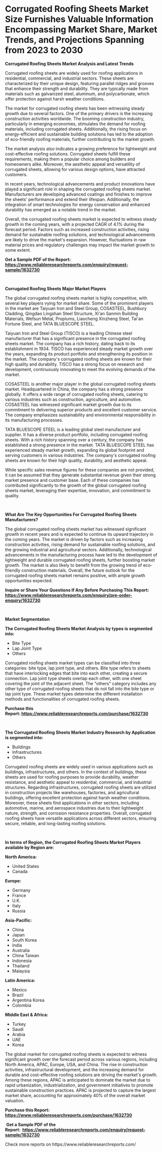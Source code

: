<p><h1>Corrugated Roofing Sheets Market Size Furnishes Valuable Information Encompassing Market Share, Market Trends, and Projections Spanning from 2023 to 2030</h1></p><p><strong>Corrugated Roofing Sheets Market Analysis and Latest Trends</strong></p>
<p><p>Corrugated roofing sheets are widely used for roofing applications in residential, commercial, and industrial sectors. These sheets are characterized by their unique design, featuring parallel ridges and grooves that enhance their strength and durability. They are typically made from materials such as galvanized steel, aluminum, and polycarbonate, which offer protection against harsh weather conditions.</p><p>The market for corrugated roofing sheets has been witnessing steady growth due to several factors. One of the primary drivers is the increasing construction activities worldwide. The booming construction industry, particularly in emerging economies, stimulates the demand for roofing materials, including corrugated sheets. Additionally, the rising focus on energy-efficient and sustainable building solutions has led to the adoption of eco-friendly roofing materials, further contributing to the market growth.</p><p>The market analysis also indicates a growing preference for lightweight and cost-effective roofing solutions. Corrugated sheets fulfill these requirements, making them a popular choice among builders and homeowners alike. Moreover, the aesthetic appeal and versatility of corrugated sheets, allowing for various design options, have attracted customers.</p><p>In recent years, technological advancements and product innovations have played a significant role in shaping the corrugated roofing sheets market. Manufacturers are developing advanced coatings and finishes to improve the sheets' performance and extend their lifespan. Additionally, the integration of smart technologies for energy conservation and enhanced durability has emerged as a notable trend in the market.</p><p>Overall, the corrugated roofing sheets market is expected to witness steady growth in the coming years, with a projected CAGR of 4.1% during the forecast period. Factors such as increased construction activities, rising demand for sustainable roofing solutions, and technological advancements are likely to drive the market's expansion. However, fluctuations in raw material prices and regulatory challenges may impact the market growth to some extent.</p></p>
<p><strong>Get a Sample PDF of the Report:&nbsp; <a href="https://www.reliableresearchreports.com/enquiry/request-sample/1632730">https://www.reliableresearchreports.com/enquiry/request-sample/1632730</a></strong></p>
<p>&nbsp;</p>
<p><strong>Corrugated Roofing Sheets Major Market Players</strong></p>
<p><p>The global corrugated roofing sheets market is highly competitive, with several key players vying for market share. Some of the prominent players in the market are Taiyuan Iron and Steel Group, COSASTEEL, Bushbury Cladding, Qingdao Lingshan Steel Structure, Xi'an Sanmin Building Materials, Wefsun Metal, Proplums, Liaocheng Xinzheng Steel, Tai'an Fortune Steel, and TATA BLUESCOPE STEEL.</p><p>Taiyuan Iron and Steel Group (TISCO) is a leading Chinese steel manufacturer that has a significant presence in the corrugated roofing sheets market. The company has a rich history, dating back to its establishment in 1934. TISCO has experienced steady market growth over the years, expanding its product portfolio and strengthening its position in the market. The company's corrugated roofing sheets are known for their high quality and durability. TISCO has a strong focus on research and development, continuously innovating to meet the evolving demands of the market.</p><p>COSASTEEL is another major player in the global corrugated roofing sheets market. Headquartered in China, the company has a strong presence globally. It offers a wide range of corrugated roofing sheets, catering to various industries such as construction, agriculture, and automotive. COSASTEEL has witnessed significant market growth due to its commitment to delivering superior products and excellent customer service. The company emphasizes sustainability and environmental responsibility in its manufacturing processes.</p><p>TATA BLUESCOPE STEEL is a leading global steel manufacturer and supplier. It has a diverse product portfolio, including corrugated roofing sheets. With a rich history spanning over a century, the company has established a strong presence in the market. TATA BLUESCOPE STEEL has experienced steady market growth, expanding its global footprint and serving customers in various industries. The company's corrugated roofing sheets are known for their high quality, durability, and aesthetic appeal.</p><p>While specific sales revenue figures for these companies are not provided, it can be assumed that they generate substantial revenue given their strong market presence and customer base. Each of these companies has contributed significantly to the growth of the global corrugated roofing sheets market, leveraging their expertise, innovation, and commitment to quality.</p></p>
<p>&nbsp;</p>
<p><strong>What Are The Key Opportunities For Corrugated Roofing Sheets Manufacturers?</strong></p>
<p><p>The global corrugated roofing sheets market has witnessed significant growth in recent years and is expected to continue its upward trajectory in the coming years. The market is driven by factors such as increasing construction activities, rising demand for sustainable roofing solutions, and the growing industrial and agricultural sectors. Additionally, technological advancements in the manufacturing process have led to the development of lightweight and durable corrugated roofing sheets, further boosting market growth. The market is also likely to benefit from the growing trend of eco-friendly construction materials. Overall, the future outlook for the corrugated roofing sheets market remains positive, with ample growth opportunities expected.</p></p>
<p><strong>Inquire or Share Your Questions If Any Before Purchasing This Report: <a href="https://www.reliableresearchreports.com/enquiry/pre-order-enquiry/1632730">https://www.reliableresearchreports.com/enquiry/pre-order-enquiry/1632730</a></strong></p>
<p>&nbsp;</p>
<p><strong>Market Segmentation</strong></p>
<p><strong>The Corrugated Roofing Sheets Market Analysis by types is segmented into:</strong></p>
<p><ul><li>Bite Type</li><li>Lap Joint Type</li><li>Others</li></ul></p>
<p><p>Corrugated roofing sheets market types can be classified into three categories: bite type, lap joint type, and others. Bite type refers to sheets that have interlocking edges that bite into each other, creating a secure connection. Lap joint type sheets overlap each other, with one sheet covering the joint of the adjacent sheet. The "others" category includes any other type of corrugated roofing sheets that do not fall into the bite type or lap joint type. These market types determine the different installation methods and functionalities of corrugated roofing sheets.</p></p>
<p><strong>Purchase this Report:&nbsp;<a href="https://www.reliableresearchreports.com/purchase/1632730">https://www.reliableresearchreports.com/purchase/1632730</a></strong></p>
<p>&nbsp;</p>
<p><strong>The Corrugated Roofing Sheets Market Industry Research by Application is segmented into:</strong></p>
<p><ul><li>Buildings</li><li>Infrastructures</li><li>Others</li></ul></p>
<p><p>Corrugated roofing sheets are widely used in various applications such as buildings, infrastructures, and others. In the context of buildings, these sheets are used for roofing purposes to provide durability, weather resistance, and aesthetic appeal to residential, commercial, and industrial structures. Regarding infrastructures, corrugated roofing sheets are utilized in construction projects like warehouses, factories, and agricultural buildings, offering excellent protection against harsh weather conditions. Moreover, these sheets find applications in other sectors, including automotive, marine, and aerospace industries due to their lightweight nature, strength, and corrosion resistance properties. Overall, corrugated roofing sheets have versatile applications across different sectors, ensuring secure, reliable, and long-lasting roofing solutions.</p></p>
<p>&nbsp;</p>
<p><strong>In terms of Region, the Corrugated Roofing Sheets Market Players available by Region are:</strong></p>
<p>
    <p> <strong> North America: </strong>
        <ul>
            <li>United States</li>
            <li>Canada</li>
        </ul>
        </p> 
    <p> <strong> Europe: </strong>
        <ul>
            <li>Germany</li>
            <li>France</li>
            <li>U.K.</li>
            <li>Italy</li>
            <li>Russia</li>
        </ul>
        </p> 
    <p> <strong> Asia-Pacific: </strong>
        <ul>
            <li>China</li>
            <li>Japan</li>
            <li>South Korea</li>
            <li>India</li>
            <li>Australia</li>
            <li>China Taiwan</li>
            <li>Indonesia</li>
            <li>Thailand</li>
            <li>Malaysia</li>
        </ul>
        </p> 
    <p> <strong> Latin America: </strong>
        <ul>
            <li>Mexico</li>
            <li>Brazil</li>
            <li>Argentina Korea</li>
            <li>Colombia</li>
        </ul>
        </p> 
    <p> <strong> Middle East & Africa: </strong>
        <ul>
            <li>Turkey</li>
            <li>Saudi</li>
            <li>Arabia</li>
            <li>UAE</li>
            <li>Korea</li>
        </ul>
    </p>
    </p>
<p><p>The global market for corrugated roofing sheets is expected to witness significant growth over the forecast period across various regions, including North America, APAC, Europe, USA, and China. The rise in construction activities, infrastructural development, and the increasing demand for durable and cost-effective roofing solutions are driving the market's growth. Among these regions, APAC is anticipated to dominate the market due to rapid urbanization, industrialization, and government initiatives to promote sustainable construction practices. APAC is projected to capture the largest market share, accounting for approximately 40% of the overall market valuation.</p></p>
<p><strong>Purchase this Report: <a href="https://www.reliableresearchreports.com/purchase/1632730">https://www.reliableresearchreports.com/purchase/1632730</a></strong></p>
<p>&nbsp;<strong>Get a Sample PDF of the Report:&nbsp;&nbsp;<a href="https://www.reliableresearchreports.com/enquiry/request-sample/1632730">https://www.reliableresearchreports.com/enquiry/request-sample/1632730</a></strong></p>
<p><strong></strong></p>
<p>Check more reports on https://www.reliableresearchreports.com/</p>